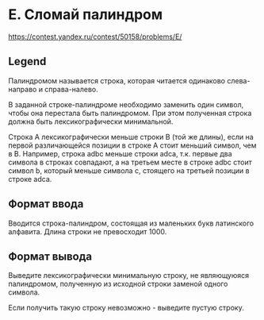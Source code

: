 # E. Сломай палиндром

https://contest.yandex.ru/contest/50158/problems/E/

## Legend

Палиндромом называется строка, которая читается одинаково слева-направо и справа-налево.

В заданной строке-палиндроме необходимо заменить один символ, чтобы она перестала быть палиндромом. При этом полученная строка должна быть лексикографически минимальной.

Строка A лексикографически меньше строки B (той же длины), если на первой различающейся позиции в строке A стоит меньший символ, чем в B. Например, строка adbc меньше строки adca, т.к. первые два символа в строках совпадают, а на третьем месте в строке adbc стоит символ b, который меньше символа c, стоящего на третьей позиции в строке adca.

## Формат ввода

Вводится строка-палиндром, состоящая из маленьких букв латинского алфавита. Длина строки не превосходит 1000.

## Формат вывода

Выведите лексикографически минимальную строку, не являющуюяся палиндромом, полученную из исходной строки заменой одного символа.

Если получить такую строку невозможно - выведите пустую строку.
